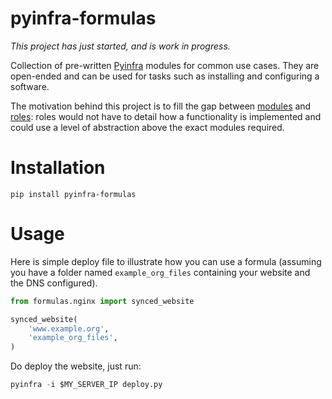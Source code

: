 # pyinfra-formulas

*This project has just started, and is work in progress.*

Collection of pre-written [Pyinfra](https://github.com/Fizzadar/pyinfra) modules for common use cases. They are open-ended and can be used for tasks such as installing and configuring a software.

The motivation behind this project is to fill the gap between [modules](https://pyinfra.readthedocs.io/en/latest/modules.html) and [roles](https://pyinfra.readthedocs.io/en/latest/building_a_deploy.html#includes-roles): roles would not have to detail how a functionality is implemented and could use a level of abstraction above the exact modules required.

# Installation

`pip install pyinfra-formulas`

# Usage

Here is simple deploy file to illustrate how you can use a formula (assuming you have a folder named `example_org_files` containing your website and the DNS configured).
```python
from formulas.nginx import synced_website

synced_website(
    'www.example.org',
    'example_org_files',
)
```

Do deploy the website, just run:
```python
pyinfra -i $MY_SERVER_IP deploy.py
```

